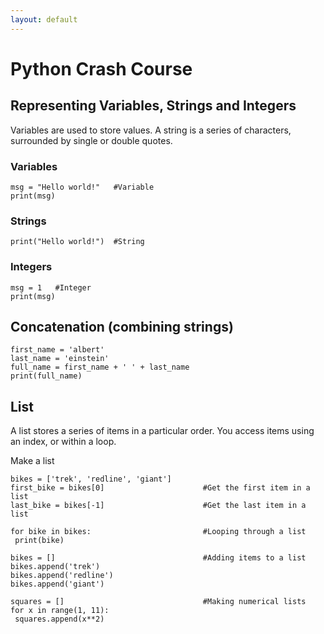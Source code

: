 ```yaml
---
layout: default
---
```


# Python Crash Course

## Representing Variables, Strings and Integers

Variables are used to store values. A string is a series of characters, surrounded by single or double quotes.

### Variables
```
msg = "Hello world!"   #Variable
print(msg)
```
### Strings
```
print("Hello world!")  #String
```

### Integers

```
msg = 1   #Integer
print(msg)
```

## Concatenation (combining strings)

```
first_name = 'albert'
last_name = 'einstein'
full_name = first_name + ' ' + last_name
print(full_name)
```
## List

A list stores a series of items in a particular order. You access items using an index, or within a loop.

Make a list
```
bikes = ['trek', 'redline', 'giant']
first_bike = bikes[0]                      #Get the first item in a list
last_bike = bikes[-1]                      #Get the last item in a list

for bike in bikes:                         #Looping through a list
 print(bike)

bikes = []                                 #Adding items to a list
bikes.append('trek')
bikes.append('redline')
bikes.append('giant')

squares = []                               #Making numerical lists
for x in range(1, 11):
 squares.append(x**2)
 ```
